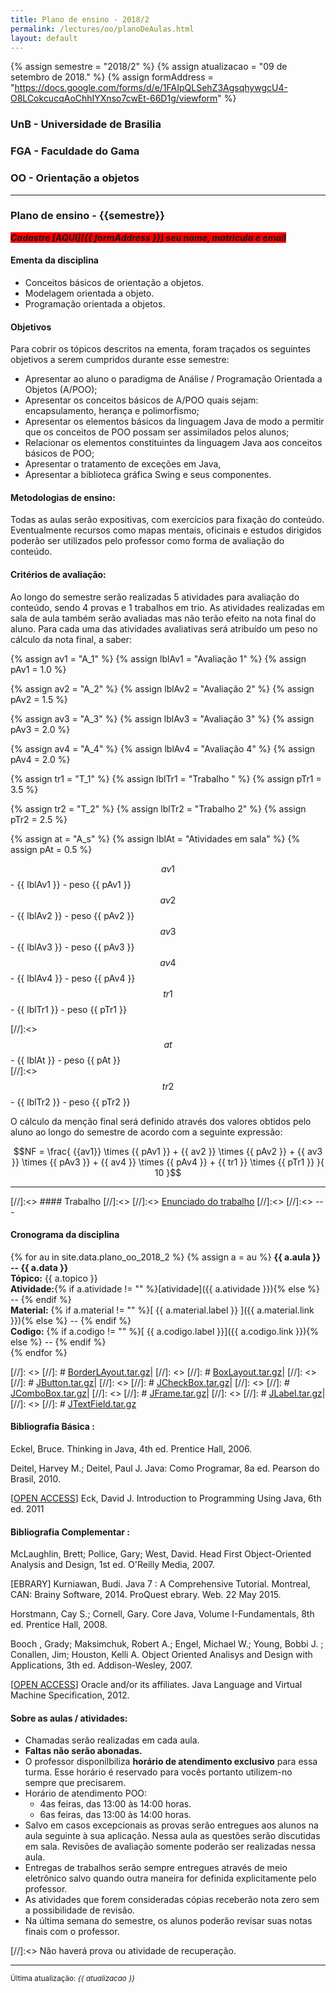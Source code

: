 ```yaml
---
title: Plano de ensino - 2018/2
permalink: /lectures/oo/planoDeAulas.html
layout: default 
---
```



{% assign semestre = "2018/2" %}
{% assign atualizacao = "09 de setembro de 2018." %}
{% assign formAddress = "https://docs.google.com/forms/d/e/1FAIpQLSehZ3AgsqhywgcU4-O8LCokcucqAoChhIYXnso7cwEt-66D1g/viewform" %}
### UnB - Universidade de Brasilia
### FGA - Faculdade do Gama
### OO - Orientação a objetos
------
### Plano de ensino - {{semestre}} 

<span style="background-color:red">***Cadastre [AQUI]({{ formAddress }}) seu nome, matricula e email***</span>


#### Ementa da disciplina
* Conceitos básicos de orientação a objetos.
* Modelagem orientada a objeto.
* Programação orientada a objetos.

#### Objetivos
Para cobrir os tópicos descritos na ementa, foram traçados os seguintes
objetivos a serem cumpridos durante esse semestre:
* Apresentar ao aluno o paradigma de Análise / Programação Orientada a Objetos
  (A/POO);
* Apresentar os conceitos básicos de A/POO quais sejam: encapsulamento, herança
  e polimorfismo;
* Apresentar os elementos básicos da linguagem Java de modo a permitir que os
  conceitos de POO possam ser assimilados pelos alunos;
* Relacionar os elementos constituintes da linguagem Java aos conceitos básicos
  de POO;
* Apresentar o tratamento de exceções em Java,
* Apresentar a biblioteca gráfica Swing e seus componentes.

#### Metodologias de ensino: 

Todas as aulas serão expositivas, com exercícios para fixação do conteúdo.
Eventualmente recursos como mapas mentais, oficinais e estudos dirigidos
poderão ser utilizados pelo professor como forma de avaliação do conteúdo.

#### Critérios de avaliação:

Ao longo do semestre serão realizadas 5 atividades para avaliação do conteúdo,
sendo 4 provas e 1 trabalhos em trio. As atividades realizadas em sala de aula
também serão avaliadas mas não terão efeito na nota final do aluno. Para cada
uma das atividades avaliativas será atribuído um peso no cálculo da nota final,
a saber:


{% assign av1 = "A_1"  %}
{% assign lblAv1 = "Avaliação 1"  %}
{% assign pAv1 = 1.0  %}

{% assign av2 = "A_2"  %}
{% assign lblAv2 = "Avaliação 2"  %}
{% assign pAv2 = 1.5  %}

{% assign av3 = "A_3"  %}
{% assign lblAv3 = "Avaliação 3"  %}
{% assign pAv3 = 2.0  %}

{% assign av4 = "A_4"  %}
{% assign lblAv4 = "Avaliação 4"  %}
{% assign pAv4 = 2.0  %}

{% assign tr1 = "T_1"  %}
{% assign lblTr1 = "Trabalho "  %}
{% assign pTr1 = 3.5  %}

{% assign tr2 = "T_2"  %}
{% assign lblTr2 = "Trabalho 2"  %}
{% assign pTr2 = 2.5  %}

{% assign at = "A_s"  %}
{% assign lblAt = "Atividades em sala"  %}
{% assign pAt = 0.5  %}


$${{ av1 }}$$ - {{ lblAv1 }} - peso {{ pAv1 }}    
$${{ av2 }}$$ - {{ lblAv2 }} - peso {{ pAv2 }}    
$${{ av3 }}$$ - {{ lblAv3 }} - peso {{ pAv3 }}    
$${{ av4 }}$$ - {{ lblAv4 }} - peso {{ pAv4 }}    
$${{ tr1 }}$$ - {{ lblTr1 }} - peso {{ pTr1 }}   

[//]:<> $${{ at  }}$$ - {{ lblAt  }} - peso {{ pAt  }}   
[//]:<> $${{ tr2 }}$$ - {{ lblTr2 }} - peso {{ pTr2 }}



O cálculo da menção final será definido através dos valores obtidos pelo aluno
ao longo do semestre de acordo com a seguinte expressão: 

$$NF = \frac{ {{av1}} \times {{ pAv1 }} + {{ av2 }} \times {{ pAv2 }} + {{ av3
}} \times {{ pAv3 }} + {{ av4 }} \times {{ pAv4 }} +  {{ tr1 }} \times {{ pTr1
}}  }{ 10 }$$

---
[//]:<> #### Trabalho
[//]:<> 
[//]:<> [Enunciado do trabalho](https://docs.google.com/document/d/1WoSHGsw5WO_0hByLk5sry4I12ZiGmkx-SDOSanO7PB0/edit?usp=sharing)
[//]:<> 
[//]:<> --- 





#### Cronograma da disciplina

 {% for au in site.data.plano_oo_2018_2 %}
 {% assign a = au %}
 **{{ a.aula }} -- {{ a.data }}**  
 **Tópico:** {{ a.topico }}  
 **Atividade:**{% if a.atividade != "" %}[atividade]({{ a.atividade }}){% else %} -- {% endif %}   
 **Material:** {% if a.material != "" %}[ {{ a.material.label }} ]({{
a.material.link }}){% else %} -- {% endif %}   
 **Codigo:** {% if a.codigo != "" %}[ {{ a.codigo.label }}]({{ a.codigo.link }}){% else %} -- {% endif %}   
 {% endfor %}

[//]: <> [//]: # [BorderLAyout.tar.gz][BorderLAyout.tar.gz]|
[//]: <> [//]: # [BoxLayout.tar.gz][BoxLayout.tar.gz]|
[//]: <> [//]: # [JButton.tar.gz][JButton.tar.gz]|
[//]: <> [//]: # [JCheckBox.tar.gz][JCheckBox.tar.gz]|
[//]: <> [//]: # [JComboBox.tar.gz][JComboBox.tar.gz]|
[//]: <> [//]: # [JFrame.tar.gz][JFrame.tar.gz]|
[//]: <> [//]: # [JLabel.tar.gz][JLabel.tar.gz]|
[//]: <> [//]: # [JTextField.tar.gz][JTextField.tar.gz]
#### Bibliografia Básica : 

Eckel, Bruce. Thinking in Java, 4th ed. Prentice Hall, 2006.

Deitel, Harvey M.; Deitel, Paul J. Java: Como Programar, 8a ed. Pearson do
Brasil, 2010.

\[[OPEN ACCESS][eckDavid]\] Eck, David J. Introduction to Programming Using
Java, 6th ed. 2011



#### Bibliografia Complementar :

McLaughlin, Brett; Pollice, Gary; West, David. Head First Object-Oriented
Analysis and Design, 1st ed. O'Reilly Media, 2007.

[EBRARY] Kurniawan, Budi. Java 7 : A Comprehensive Tutorial. Montreal, CAN:
Brainy Software, 2014. ProQuest ebrary. Web. 22 May 2015.

Horstmann, Cay S.; Cornell, Gary. Core Java, Volume I-Fundamentals, 8th ed.
Prentice Hall, 2008.

Booch , Grady; Maksimchuk, Robert A.; Engel, Michael W.; Young, Bobbi J. ;
Conallen, Jim; Houston, Kelli A. Object Oriented Analisys and Design with
Applications, 3th ed. Addison-Wesley, 2007.

\[[OPEN ACCESS][oracle]\] Oracle and/or its affiliates. Java Language and
Virtual Machine Specification, 2012.



#### Sobre as aulas / atividades:

* Chamadas serão realizadas em cada aula. 
* **Faltas não serão abonadas.** 
* O professor disponilbiliza **horário de atendimento exclusivo** para essa turma.
  Esse horário é reservado para vocês portanto utilizem-no sempre que
precisarem. 
* Horário de atendimento POO:
  - 4as feiras, das 13:00 às 14:00 horas. 
  - 6as feiras, das 13:00 às 14:00 horas.
* Salvo em casos excepcionais as provas serão entregues aos alunos na aula
  seguinte à sua aplicação. Nessa aula as questões serão discutidas em sala.
  Revisões de avaliação somente poderão ser realizadas nessa aula. 
* Entregas de trabalhos serão sempre entregues através de meio eletrônico salvo
  quando outra maneira for definida explicitamente pelo professor. 
* As atividades que forem consideradas cópias receberão nota zero sem a
  possibilidade de revisão. 
* Na última semana do semestre, os alunos poderão revisar suas notas finais com
  o professor.   

[//]:<> Não haverá prova ou atividade de recuperação.

---

<sup>Última atualização: _{{ atualizacao }}_</sup>



[eckDavid]: http://math.hws.edu/javanotes/
[oracle]: http://docs.oracle.com/javase/specs/

[notasFrequenciasTurmaAeC]: https://docs.google.com/spreadsheets/d/1e-4eDsYkHavtxTmayVUh1tHzrg1NFn0dihdGeVXwAoE/edit?usp=sharing 
[notasFrequenciasTurmaA]: notasFrequenciasTurmaA.html
[notasFrequenciasTurmaC]: notasFrequenciasTurmaC.html
[Atividade 1]: atividade1.md
[Atividade 2]: /exercicio2/atividade2.md
[Atividade 3]: /exercicio3/atividade3.md
[sl7]: /lectures/oo/Aula7.pdf
[codeLec7]: /lectures/oo/aula7/aula7.tar.gz
[sl8]: https://docs.google.com/presentation/d/17OrSiEvlAuT6vnaU9SOnj2C5ppnjhGuBafyg4WGdGBM/edit?usp=sharing
[list1]: list1.tar.gz
[list2]: list2.tar.gz
[list3]: list3.tar.gz
[JLabel]: exemploJButton.tar.gz
[JTextField]: exemploJLabel.tar.gz
[JButton]: exemploJTextField.tar.gz
[slidesExcecoes]: https://docs.google.com/presentation/d/1SvxRwiBouUP0-yD14-cMv-qQzig3QKUNlpJQC8QQhXE/edit?usp=sharing
[codigoExcecoes]: /lectures/oo/exemplosExcecoes.tar.gz
[excecoes2]: lectures/oo/Excecoes2.tar.gz
[conceitosOO]: https://docs.google.com/presentation/d/1kuqmt4v7mU4oolXbVYufaiYbPUUqQWoBoMQFwqo0pSg/edit?usp=sharing



[BorderLAyout.tar.gz]:/lectures/oo/BorderLAyout.tar.gz
[BoxLayout.tar.gz]:/lectures/oo/BoxLayout.tar.gz
[JButton.tar.gz]:/lectures/oo/JButton.tar.gz
[JCheckBox.tar.gz]:/lectures/oo/JCheckBox.tar.gz
[JComboBox.tar.gz]:/lectures/oo/JComboBox.tar.gz
[JFrame.tar.gz]:/lectures/oo/JFrame.tar.gz
[JLabel.tar.gz]:/lectures/oo/JLabel.tar.gz
[JTextField.tar.gz]:/lectures/oo/JTextField.tar.gz
[Trabalho Final]:/lectures/oo/trabalhoFinal/trabalhoFinal.pdf
